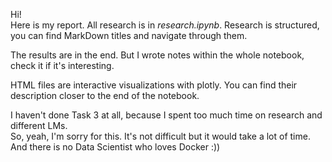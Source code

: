Hi!  
Here is my report. All research is in *research.ipynb*. Research is structured, you can find MarkDown titles and navigate through them. 

The results are in the end. But I wrote notes within the whole notebook, check it if it's interesting. 

HTML files are interactive visualizations with plotly. You can find their description closer to the end of the notebook.

I haven't done Task 3 at all, because I spent too much time on research and different LMs.  
So, yeah, I'm sorry for this. It's not difficult but it would take a lot of time. And there is no Data Scientist who loves Docker :))
